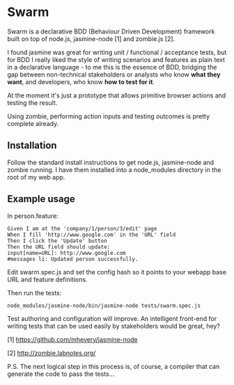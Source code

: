 Swarm
=====

Swarm is a declarative BDD (Behaviour Driven Development) framework built on top of node.js, jasmine-node [1] and zombie.js [2].

I found jasmine was great for writing unit / functional / acceptance tests, but for BDD I really liked the style of writing scenarios and features as plain text in a declarative language - to me this is the essence of BDD, bridging the gap between non-technical stakeholders or analysts who know **what they want**, and developers, who know **how to test for it**.

At the moment it's just a prototype that allows primitive browser actions and testing the result.

Using zombie, performing action inputs and testing outcomes is pretty complete already.

Installation
------------

Follow the standard install instructions to get node.js, jasmine-node and zombie running. I have them installed into a node_modules directory in the root of my web app.

Example usage
-------------

In person.feature:

	Given I am at the 'company/1/person/3/edit' page
	When I fill 'http://www.google.com' in the 'URL' field
	Then I click the 'Update' button
	Then the URL field should update:
	input[name=URL]: http://www.google.com
	#messages li: Updated person successfully.

Edit swarm.spec.js and set the config hash so it points to your webapp base URL and feature definitions.

Then run the tests:

	node_modules/jasmine-node/bin/jasmine-node tests/swarm.spec.js

Test authoring and configuration will improve. An intelligent front-end for writing tests that can be used easily by stakeholders would be great, hey?

[1] https://github.com/mhevery/jasmine-node

[2] http://zombie.labnotes.org/

P.S. The next logical step in this process is, of course, a compiler that can generate the code to pass the tests...
